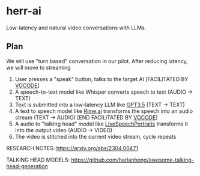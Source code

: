 # herr-ai
Low-latency and natural video conversations with LLMs. 

## Plan

We will use "turn based" conversation in our pilot. After reducing latency, we will move to streaming
 
1. User presses a "speak" button, talks to the target AI
[FACILITATED BY [VOCODE](https://github.com/vocodedev/vocode-python)]
3. A speech-to-text model like Whisper converts speech to text (AUDIO -> TEXT)
4. Text is submitted into a low-latency LLM like [GPT3.5](https://openai.com/blog/openai-api) (TEXT -> TEXT) 
5. A text to speech model like [Rime.ai](https://rime.ai) transforms the speech into an audio stream (TEXT -> AUDIO)
[END FACILITATED BY [VOCODE](https://github.com/vocodedev/vocode-python)]
7. A audio to "talking head" model like [LiveSpeechPortraits](https://github.com/YuanxunLu/LiveSpeechPortraits) transforms it into the output video (AUDIO -> VIDEO)
8. The video is stitched into the current video stream, cycle repeats


RESEARCH NOTES:
https://arxiv.org/abs/2304.00471

TALKING HEAD MODELS: https://github.com/harlanhong/awesome-talking-head-generation
